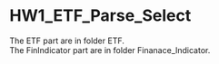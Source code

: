 # HW1_ETF_Parse_Select
The ETF part are in folder ETF.</br>
The FinIndicator part are in folder Finanace_Indicator.</br>
